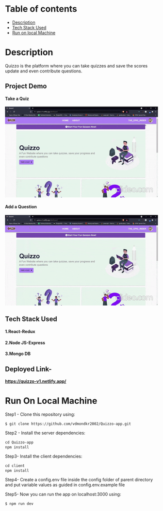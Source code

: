 # Table of contents
* [Description](#general-info)
* [Tech Stack Used](#tech-stack)
* [Run on local Machine](#run-locally)

# Description
Quizzo is the platform where you can take quizzes and save the scores update and even contribute questions.

## Project Demo
#### Take a Quiz
![Demo gif1](https://raw.githubusercontent.com/vdmondkr2002/Quizzo-app/main/Proj-demo-2.gif)
#### Add a Question
![Demo gif2](https://raw.githubusercontent.com/vdmondkr2002/Quizzo-app/main/Proj-demo-1.gif)

## Tech Stack Used
#### 1.React-Redux
#### 2.Node JS-Express
#### 3.Mongo DB

## Deployed Link-
#### https://quizzo-v1.netlify.app/

# Run On Local Machine
Step1 - Clone this repository using:
```
$ git clone https://github.com/vdmondkr2002/Quizzo-app.git
```
Step2 -
Install the server dependencies:
```
cd Quizzo-app
npm install
```

Step3-
Install the client dependencies:
```
cd client
npm install
```
Step4-
Create a config.env file inside the config folder of parent directory and put variable values as guided in config.env.example file

Step5-
Now you can run the app on localhost:3000 using:
```
$ npm run dev
```
